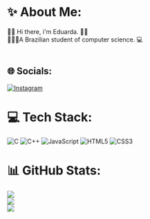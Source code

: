 # ✨ About Me:
👋🏼 Hi there, i'm Eduarda. 👩‍🎓<br>👩🏼‍💻A Brazilian student of computer science. 💻 <br><br>


## 🌐 Socials:
[![Instagram](https://img.shields.io/badge/Instagram-%23E4405F.svg?logo=Instagram&logoColor=white)](https://instagram.com/dudaelger) 

# 💻 Tech Stack:
![C](https://img.shields.io/badge/c-%2300599C.svg?style=flat&logo=c&logoColor=white) ![C++](https://img.shields.io/badge/c++-%2300599C.svg?style=flat&logo=c%2B%2B&logoColor=white) ![JavaScript](https://img.shields.io/badge/javascript-%23323330.svg?style=flat&logo=javascript&logoColor=%23F7DF1E) ![HTML5](https://img.shields.io/badge/html5-%23E34F26.svg?style=flat&logo=html5&logoColor=white) ![CSS3](https://img.shields.io/badge/css3-%231572B6.svg?style=flat&logo=css3&logoColor=white)
# 📊 GitHub Stats:
![](https://github-readme-stats.vercel.app/api?username=EduardaElger&theme=buefy&hide_border=false&include_all_commits=true&count_private=false)<br/>
![](https://github-readme-streak-stats.herokuapp.com/?user=EduardaElger&theme=buefy&hide_border=false)<br/>
![](https://github-readme-stats.vercel.app/api/top-langs/?username=EduardaElger&theme=buefy&hide_border=false&include_all_commits=true&count_private=false&layout=compact)
